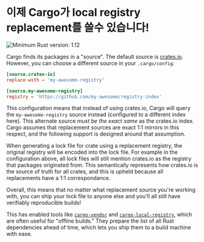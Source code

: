 # 이제 Cargo가 local registry replacement를 쓸수 있습니다!

![Minimum Rust version: 1.12](https://img.shields.io/badge/Minimum%20Rust%20Version-1.12-brightgreen.svg)

Cargo finds its packages in a "source". The default source is [crates.io](https://crates.io). However, you
can choose a different source in your `.cargo/config`:

```toml
[source.crates-io]
replace-with = 'my-awesome-registry'

[source.my-awesome-registry]
registry = 'https://github.com/my-awesome/registry-index'
```

This configuration means that instead of using crates.io, Cargo will query
the `my-awesome-registry` source instead (configured to a different index
here). This alternate source *must be the exact same* as the crates.io index.
Cargo assumes that replacement sources are exact 1:1 mirrors in this respect,
and the following support is designed around that assumption.

When generating a lock file for crate using a replacement registry, the
original registry will be encoded into the lock file. For example in the
configuration above, all lock files will still mention crates.io as the
registry that packages originated from. This semantically represents how
crates.io is the source of truth for all crates, and this is upheld because
all replacements have a 1:1 correspondance.

Overall, this means that no matter what replacement source you're working
with, you can ship your lock file to anyone else and you'll all still have
verifiably reproducible builds!

This has enabled tools like
[`cargo-vendor`](https://github.com/alexcrichton/cargo-vendor) and
[`cargo-local-registry`](https://github.com/alexcrichton/cargo-local-registry),
which are often useful for "offline builds." They prepare the list of all
Rust dependencies ahead of time, which lets you ship them to a build machine
with ease.